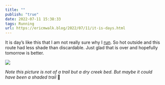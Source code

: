 ```yaml
---
title: ""
publish: "true"
date: 2022-07-11 15:38:33
tags: Running
url: https://ericmwalk.blog/2022/07/11/it-is-days.html
---
```


It is day’s like this that I am not really sure why I [run](http://www.strava.com/activities/7453294652). So hot outside and this route had less shade than discardable. Just glad that is over and hopefully tomorrow is better.

![](https://ericmwalk.blog/uploads/2022/e36050e241.jpg)

_Note this picture is not of a trail but a dry creek bed. But maybe it could have been a shaded trail_ 🤔